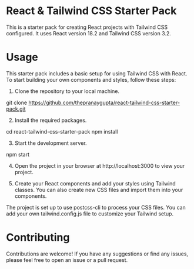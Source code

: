 # React & Tailwind CSS Starter Pack
This is a starter pack for creating React projects with Tailwind CSS configured. It uses React version 18.2 and Tailwind CSS version 3.2.

# Usage
This starter pack includes a basic setup for using Tailwind CSS with React. To start building your own components and styles, follow these steps:

1. Clone the repository to your local machine.

git clone https://github.com/thepranaygupta/react-tailwind-css-starter-pack.git

2. Install the required packages.

cd react-tailwind-css-starter-pack
npm install

3. Start the development server.

npm start

4. Open the project in your browser at http://localhost:3000 to view your project.

5. Create your React components and add your styles using Tailwind classes. You can also create new CSS files and import them into your components.

The project is set up to use postcss-cli to process your CSS files. You can add your own tailwind.config.js file to customize your Tailwind setup.

# Contributing
Contributions are welcome! If you have any suggestions or find any issues, please feel free to open an issue or a pull request.
